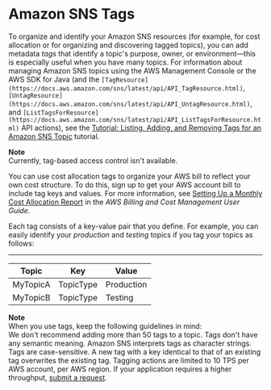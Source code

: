 # Amazon SNS Tags<a name="sns-tags"></a>

To organize and identify your Amazon SNS resources \(for example, for cost allocation or for organizing and discovering tagged topics\), you can add metadata *tags* that identify a topic's purpose, owner, or environment—this is especially useful when you have many topics\. For information about managing Amazon SNS topics using the AWS Management Console or the AWS SDK for Java \(and the `[TagResource](https://docs.aws.amazon.com/sns/latest/api/API_TagResource.html)`, `[UntagResource](https://docs.aws.amazon.com/sns/latest/api/API_UntagResource.html)`, and `[ListTagsForResource](https://docs.aws.amazon.com/sns/latest/api/API_ListTagsForResource.html)` API actions\), see the [Tutorial: Listing, Adding, and Removing Tags for an Amazon SNS Topic](sns-tutorial-list-add-remove-tags-for-topic.md) tutorial\.

**Note**  
Currently, tag\-based access control isn't available\.

You can use cost allocation tags to organize your AWS bill to reflect your own cost structure\. To do this, sign up to get your AWS account bill to include tag keys and values\. For more information, see [Setting Up a Monthly Cost Allocation Report](https://docs.aws.amazon.com/awsaccountbilling/latest/aboutv2/configurecostallocreport.html#allocation-report) in the *AWS Billing and Cost Management User Guide*\.

Each tag consists of a key\-value pair that you define\. For example, you can easily identify your *production* and *testing* topics if you tag your topics as follows:


****  

| Topic | Key | Value | 
| --- | --- | --- | 
| MyTopicA | TopicType | Production | 
| MyTopicB | TopicType | Testing | 

**Note**  
When you use tags, keep the following guidelines in mind:  
We don't recommend adding more than 50 tags to a topic\.
Tags don't have any semantic meaning\. Amazon SNS interprets tags as character strings\.
Tags are case\-sensitive\.
A new tag with a key identical to that of an existing tag overwrites the existing tag\.
Tagging actions are limited to 10 TPS per AWS account, per AWS region\. If your application requires a higher throughput, [submit a request](https://console.aws.amazon.com/support/home#/case/create?issueType=service-limit-increase&limitType=service-code-sns)\.